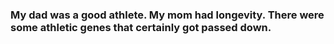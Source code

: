 ### My dad was a good athlete. My mom had longevity. There were some athletic genes that certainly got passed down.